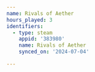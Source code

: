 ```yaml
---
name: Rivals of Aether
hours_played: 3
identifiers:
  - type: steam
    appid: '383980'
    name: Rivals of Aether
    synced_on: '2024-07-04'

---
```

